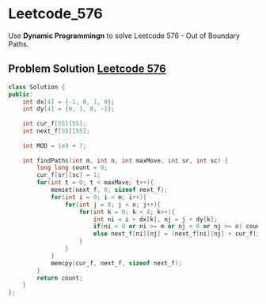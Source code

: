# Leetcode_576



Use **Dynamic Programmingn** to solve Leetcode 576 - Out of Boundary Paths.
<!--more-->

## Problem Solution [Leetcode 576](https://leetcode.com/problems/out-of-boundary-paths/)

```cpp
class Solution {
public:
    int dx[4] = {-1, 0, 1, 0};
    int dy[4] = {0, 1, 0, -1};
    
    int cur_f[55][55];
    int next_f[55][55];
    
    int MOD = 1e9 + 7;
    
    int findPaths(int m, int n, int maxMove, int sr, int sc) {
        long long count = 0;
        cur_f[sr][sc] = 1;
        for(int t = 0; t < maxMove; t++){
            memset(next_f, 0, sizeof next_f);
            for(int i = 0; i < m; i++){
                for(int j = 0; j < n; j++){
                    for(int k = 0; k < 4; k++){
                        int ni = i + dx[k], nj = j + dy[k];
                        if(ni < 0 or ni >= m or nj < 0 or nj >= n) count = (count + cur_f[i][j]) % MOD;
                        else next_f[ni][nj] = (next_f[ni][nj] + cur_f[i][j]) % MOD;
                    }
                }
            }
            memcpy(cur_f, next_f, sizeof next_f);
        }
        return count;
    }
};
```
